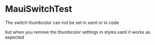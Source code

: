 # MauiSwitchTest
The switch thumbcolor can not be set in xaml or in code

but when you remove the thumbcolor settings in styles.xaml it works as expected

